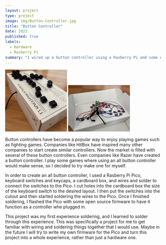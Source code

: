 ```yaml
---
layout: project
type: project
image: img/Button-Controller.jpg
title: "Button Controller"
date: 2023
published: true
labels:
  - Hardware
  - Rasberry Pi
summary: "I wired up a button controller using a Rasberry Pi and some open source firmware for the Rasberry Pi Pico"
---
```

<div class="text-center p-4">
  <img width="200px" src="../img/Button-Controller.jpg" class="img-thumbnail" >
  <img width="200px" src="../img/Button-Controller2.jpg" class="img-thumbnail" >
</div>

Button controllers have become a popular way to enjoy playing games such as fighting games. Companies like HitBox have inspired many other companies to start create similar controllers. Now the market is filled with several of these button controllers. Even companies like Razer have created a button controller. I play some games where using an all button controller would make sense, so I decided to try make one for myself.

In order to create an all button controller, I used a Rasberry Pi Pico, keyboard switches and keycaps, a cardboard box, and wires and solder to connect the switches to the Pico. I cut holes into the cardboard box the size of the keyboard switch to the desired layout. I then put the switches into the cutout and then started soldering the wires to the Pico. Once I finished soldering, I flashed the Pico with some open source firmware to have it function as a controller whe plugged in. 

This project was my first experience soldering, and I learned to solder through this experience. This was specifically a project for me to get familiar with wiring and soldering things together that I would use. Maybe in the future I will try to write my own firmware for the Pico and turn this project into a whole experience, rather than just a hardware one.
